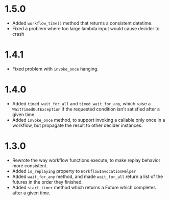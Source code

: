 # 1.5.0
* Added `workflow_time()` method that returns a consistent datetime.
* Fixed a problem where too large lambda input would cause decider to crash

# 1.4.1
* Fixed problem with `invoke_once` hanging.

# 1.4.0

* Added `timed_wait_for_all` and `timed_wait_for_any`, which raise a `WaitTimedOutException` if the requested condition
  isn't satisfied after a given time.
* Added `invoke_once` method, to support invoking a callable only once in a workflow, but propagate the result to 
  other decider instances.

# 1.3.0

* Rewrote the way workflow functions execute, to make replay behavior more consistent.
* Added `is_replaying` property to `WorkflowInvocationHelper`
* Added `wait_for_any` method, and made `wait_for_all` return a list of the futures in the order they finished.
* Added `start_timer` method which returns a Future which completes after a given time.

